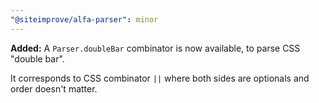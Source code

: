 ```yaml
---
"@siteimprove/alfa-parser": minor
---
```


**Added:** A `Parser.doubleBar` combinator is now available, to parse CSS "double bar".

It corresponds to CSS combinator `||` where both sides are optionals and order doesn't matter.
